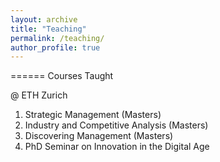```yaml
---
layout: archive
title: "Teaching"
permalink: /teaching/
author_profile: true
---
```




====== 
Courses Taught

@ ETH Zurich

1. Strategic Management (Masters)
2. Industry and Competitive Analysis (Masters)
3. Discovering Management (Masters)
4. PhD Seminar on Innovation in the Digital Age